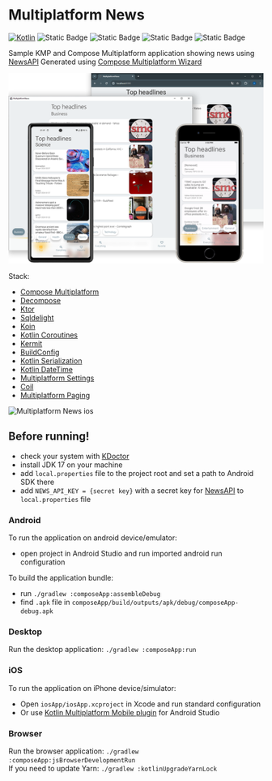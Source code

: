 # Multiplatform News

[![Kotlin](https://img.shields.io/badge/Kotlin-1.9.22-blue.svg?style=flat&logo=kotlin)](https://kotlinlang.org)
![Static Badge](https://img.shields.io/badge/platform-android-green)
![Static Badge](https://img.shields.io/badge/platform-ios-white)
![Static Badge](https://img.shields.io/badge/platform-jvm-blue)
![Static Badge](https://img.shields.io/badge/platform-js-yellow)

Sample KMP and Compose Multiplatform application showing news using [NewsAPI](https://newsapi.org/)
Generated using [Compose Multiplatform Wizard](https://terrakok.github.io/Compose-Multiplatform-Wizard/)

<img src = "screen/demo.png" width="750" alt="Multiplatform News"/>

Stack:
* [Compose Multiplatform](https://github.com/JetBrains/compose-multiplatform)
* [Decompose](https://github.com/arkivanov/Decompose)
* [Ktor](https://github.com/ktorio/ktor)
* [Sqldelight](https://github.com/cashapp/sqldelight)
* [Koin](https://github.com/InsertKoinIO/koin)
* [Kotlin Coroutines](https://github.com/Kotlin/kotlinx.coroutines)
* [Kermit](https://github.com/touchlab/Kermit)
* [BuildConfig](https://github.com/gmazzo/gradle-buildconfig-plugin)
* [Kotlin Serialization](https://github.com/Kotlin/kotlinx.serialization)
* [Kotlin DateTime](https://github.com/Kotlin/kotlinx-datetime)
* [Multiplatform Settings](https://github.com/russhwolf/multiplatform-settings)
* [Coil](https://github.com/coil-kt/coil)
* [Multiplatform Paging](https://github.com/cashapp/multiplatform-paging)

<img src = "screen/ios-demo.gif" width="350" alt="Multiplatform News ios"/>

## Before running!
- check your system with [KDoctor](https://github.com/Kotlin/kdoctor)
- install JDK 17 on your machine
- add `local.properties` file to the project root and set a path to Android SDK there
- add `NEWS_API_KEY = {secret key}` with a secret key for [NewsAPI](https://newsapi.org/account) to `local.properties` file

### Android
To run the application on android device/emulator:
- open project in Android Studio and run imported android run configuration

To build the application bundle:
- run `./gradlew :composeApp:assembleDebug`
- find `.apk` file in `composeApp/build/outputs/apk/debug/composeApp-debug.apk`

### Desktop
Run the desktop application: `./gradlew :composeApp:run`

### iOS
To run the application on iPhone device/simulator:
- Open `iosApp/iosApp.xcproject` in Xcode and run standard configuration
- Or use [Kotlin Multiplatform Mobile plugin](https://plugins.jetbrains.com/plugin/14936-kotlin-multiplatform-mobile) for Android Studio

### Browser
Run the browser application: `./gradlew :composeApp:jsBrowserDevelopmentRun`\
If you need to update Yarn: `./gradlew :kotlinUpgradeYarnLock`

